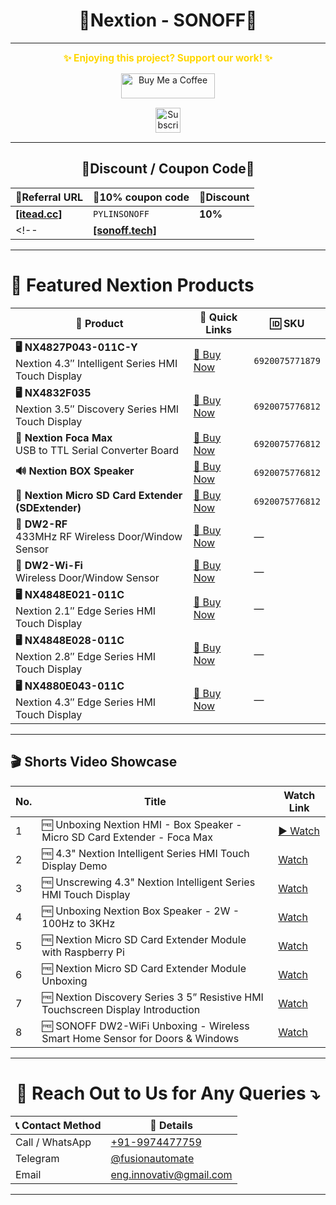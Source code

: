 <h1 align = "center">🌟Nextion - SONOFF🌟</h1>

---
<p align="center">
  <span style="font-size: 1.1em; color: #FFD700; font-weight: bold;">✨ Enjoying this project? Support our work! ✨</span>
</p>

<p align="center" style="margin: 15px 0;">
  <a href="https://buymeacoffee.com/pylin" target="_blank">
    <img src="https://cdn.buymeacoffee.com/buttons/v2/default-yellow.png" alt="Buy Me a Coffee" style="height: 40px; width: 150px;">
  </a>
</p>

<p align="center" style="margin: 15px 0;">
  <a href="https://www.youtube.com/channel/UCKKhdFV0q8CV5vWUDfiDfTw" target="_blank">
    <img src="https://img.shields.io/badge/SUBSCRIBE%20ON%20YOUTUBE-FF0000?style=for-the-badge&logo=youtube&logoColor=white" alt="Subscribe on YouTube" style="height: 40px;">
  </a>
</p>

---

<h2 align = "center">🌟Discount / Coupon Code🌟</h2>

| 📣Referral URL | 🎫10% coupon code | 🔖Discount | 
|---|---|---|
|[**[itead.cc]**](https:///ref/314/)|`PYLINSONOFF`|**10%**|
<!-- |[**[sonoff.tech]**](https://sonoff.tech/246)||| -->

---

# 🔴 **Featured Nextion Products**

| 🔧 Product | 🔗 Quick Links | 🆔 SKU |
|-----------|----------------|--------|
| **🖥️ NX4827P043-011C-Y** <br/> Nextion 4.3″ Intelligent Series HMI Touch Display | [🛒 Buy Now](https://itead.cc/product/4-3-nextion-intelligent-series-hmi-touch-display-with-enclosure/ref/314/) | `6920075771879` |
| **🖥️ NX4832F035** <br/> Nextion 3.5″ Discovery Series HMI Touch Display | [🛒 Buy Now](https://itead.cc/product/nx4832f035-nextion-3-5-discovery-series-hmi-touch-display/ref/314/) | `6920075776812` |
| **🔌 Nextion Foca Max** <br/> USB to TTL Serial Converter Board | [🛒 Buy Now](https://itead.cc/product/nextion-foca-max-5v2a-output-usb-to-ttl-serial-converter-board/ref/314/) | `6920075776812` |
| **🔊 Nextion BOX Speaker** | [🛒 Buy Now](https://itead.cc/product/nextion-box-speaker/ref/314/) | `6920075776812` |
| **💾 Nextion Micro SD Card Extender (SDExtender)** | [🛒 Buy Now](https://itead.cc/product/nextion-micro-sd-card-extender/ref/314/) | `6920075776812` |
| **🚪 DW2-RF** <br/> 433MHz RF Wireless Door/Window Sensor | [🛒 Buy Now](https://itead.cc/product/sonoff-dw2-rf-433mhz-rf-wireless-door-window-sensor/ref/314/) | — |
| **🚪 DW2-Wi-Fi** <br/> Wireless Door/Window Sensor | [🛒 Buy Now](https://itead.cc/product/sonoff-dw2/ref/314/) | — |
| **🖥️ NX4848E021-011C** <br/> Nextion 2.1″ Edge Series HMI Touch Display | [🛒 Buy Now](https://itead.cc/product/nx4848e021-011c-nextion-2-1-edge-series-hmi-touch-display/ref/314/) | — |
| **🖥️ NX4848E028-011C** <br/> Nextion 2.8″ Edge Series HMI Touch Display | [🛒 Buy Now](https://itead.cc/product/nx4848e028-011c-nextion-2-8-edge-series-hmi-touch-display/ref/314/) | — |
| **🖥️ NX4880E043-011C** <br/> Nextion 4.3″ Edge Series HMI Touch Display | [🛒 Buy Now](https://itead.cc/product/nx4880e043-011c-nextion-4-3-edge-series-hmi-touch-display/ref/314/) | — |

<!-- <details>
<summary>Product details & notes (expand)</summary>

- NX4827P043-011C-Y: Intelligent series includes enclosure and capacitive touch. Recommended for modern projects where touch responsiveness and viewing angles matter.
- NX4832F035: Discovery series is great for prototyping and low-cost displays.
- Foca Max: Useful for flashing Nextion displays or connecting to microcontrollers via USB.
- BOX Speaker: Integrates audio for multimedia projects.
- SDExtender: Handy for loading large assets (images, audio) onto a microSD for Nextion projects.

Tip: Click any Buy link to open the product page. Apply coupon code at checkout to receive the discount.

</details> -->

---

## 🎬 Shorts Video Showcase

| No. | Title                                      | Watch Link                                                                 | 
|-----|--------------------------------------------|----------------------------------------------------------------------------|
| 1   | 🆓️ Unboxing Nextion HMI - Box Speaker - Micro SD Card Extender - Foca Max | [▶️ Watch](https://youtube.com/shorts/QhYF7tbJfUA) |
| 2   | 🆓️ 4.3" Nextion Intelligent Series HMI Touch Display Demo | [Watch](https://youtube.com/shorts/-_VOizNZ0M0) |
| 3   | 🆓️ Unscrewing 4.3" Nextion Intelligent Series HMI Touch Display | [Watch](https://youtube.com/shorts/pvZBPkx6Nbg) |
| 4   | 🆓️ Unboxing Nextion Box Speaker - 2W - 100Hz to 3KHz | [Watch](https://youtube.com/shorts/3-6pe_mP1xQ) |
| 5   | 🆓️ Nextion Micro SD Card Extender Module with Raspberry Pi | [Watch](https://youtube.com/shorts/4_cNtVUnO7A) |
| 6   | 🆓️ Nextion Micro SD Card Extender Module Unboxing | [Watch](https://youtube.com/shorts/s8hJhr4Kst0) |
| 7   | 🆓️ Nextion Discovery Series 3 5” Resistive HMI Touchscreen Display Introduction | [Watch](https://youtube.com/shorts/BouULLZ8EqA) |
| 8   | 🆓️ SONOFF DW2-WiFi Unboxing - Wireless Smart Home Sensor for Doors & Windows | [Watch](https://youtube.com/shorts/iy4qzqwsN58) |

---

<h1 align="center">📢 Reach Out to Us for Any Queries ⤵️</h1>

<table align="center">
  <thead>
    <tr>
      <th>📞 Contact Method</th>
      <th>🔗 Details</th>
    </tr>
  </thead>
  <tbody>
    <tr>
      <td>Call / WhatsApp</td>
      <td><a href="https://wa.me/919974477759">+91-9974477759</a></td>
    </tr>
    <tr>
      <td>Telegram</td>
      <td><a href="https://t.me/fusionautomate">@fusionautomate</a></td>
    </tr>
    <tr>
      <td>Email</td>
      <td><a href="mailto:eng.innovativ@gmail.com">eng.innovativ@gmail.com</a></td>
    </tr>
  </tbody>
</table>

---

